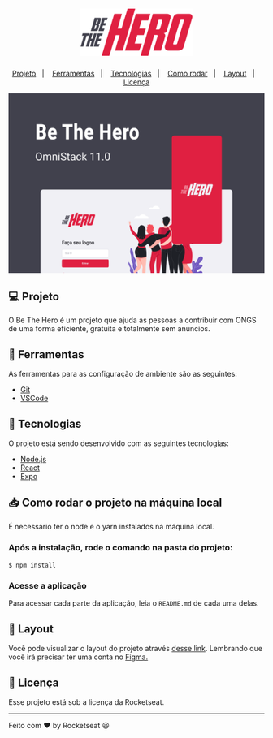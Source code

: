 <h1 align="center">
    <img alt="Be The Hero" title="Be The Hero" src=".github/logo.svg" width="220px" />
</h1>

<p align="center">
  <a href="#-projeto">Projeto</a>&nbsp;&nbsp;&nbsp;|&nbsp;&nbsp;&nbsp;
  <a href="#wrench-ferramentas">Ferramentas</a>&nbsp;&nbsp;&nbsp;|&nbsp;&nbsp;&nbsp;
  <a href="#-tecnologias">Tecnologias</a>&nbsp;&nbsp;&nbsp;|&nbsp;&nbsp;&nbsp;
  <a href="#inbox_tray-como-rodar-o-projeto-na-m%C3%A1quina-local">Como rodar</a>&nbsp;&nbsp;&nbsp;|&nbsp;&nbsp;&nbsp;
  <a href="#-layout">Layout</a>&nbsp;&nbsp;&nbsp;|&nbsp;&nbsp;&nbsp;
  <a href="#memo-licença">Licença</a>
</p>

<p align="center">
  <img alt="Be The Hero" src=".github/be-the-hero.png">
</p>

## 💻 Projeto

O Be The Hero é um projeto que ajuda as pessoas a contribuir com ONGS de uma forma eficiente, gratuita e totalmente sem anúncios.

## :wrench: Ferramentas

As ferramentas para as configuração de ambiente são as seguintes:

- [Git](https://git-scm.com/)
- [VSCode](https://code.visualstudio.com/)

## 🚀 Tecnologias

O projeto está sendo desenvolvido com as seguintes tecnologias:

- [Node.js](https://nodejs.org/)
- [React](https://pt-br.reactjs.org/)
- [Expo](https://expo.io/)

## :inbox_tray: Como rodar o projeto na máquina local

É necessário ter o node e o yarn instalados na máquina local.

### Após a instalação, rode o comando na pasta do projeto:

```
$ npm install
```

### Acesse a aplicação

Para acessar cada parte da aplicação, leia o `README.md` de cada uma delas.

## 🔖 Layout

Você pode visualizar o layout do projeto através [desse link](<https://www.figma.com/file/2C2yvw7jsCOGmaNUDftX9n/Be-The-Hero---OmniStack-11>). Lembrando que você irá precisar ter uma conta no [Figma.](http://figma.com/)

## :memo: Licença

Esse projeto está sob a licença da Rocketseat.

---

Feito com ♥ by Rocketseat :smiley: